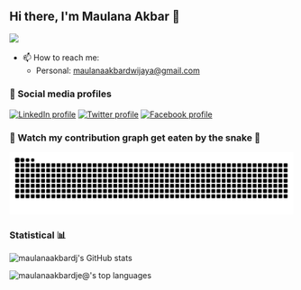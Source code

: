 ## Hi there, I'm Maulana Akbar 👋 
![](https://github-profile-summary-cards.vercel.app/api/cards/profile-details?username=maulanaakbardj&theme=vue)

- 📫 How to reach me: 
     - Personal: maulanaakbardwijaya@gmail.com

### 🔗 Social media profiles
<p align="left">
<a href="https://www.linkedin.com/in/maulanaakbardwijaya/"><img align="center" src="https://cdn.jsdelivr.net/npm/simple-icons@3.0.1/icons/linkedin.svg" alt="LinkedIn profile" height="30" width="40" /></a>
<a href="https://twitter.com/BangAkbar65"><img align="center" src="https://cdn.jsdelivr.net/npm/simple-icons@3.0.1/icons/twitter.svg" alt="Twitter profile" height="30" width="40" /></a>
<a href="https://www.facebook.com/maulanaakbardj/"><img align="center" src="https://cdn.jsdelivr.net/npm/simple-icons@3.0.1/icons/facebook.svg" alt="Facebook profile" height="30" width="40" /></a>
</p>

### 👀 Watch my contribution graph get eaten by the snake 🐍

<!-- platane/snk works, it just puts it on a new branch -->
![maulanaakbardj snake gif](https://github.com/maulanaakbardj/maulanaakbardj/blob/output/github-contribution-grid-snake.svg)

### Statistical 📊

![`maulanaakbardj`'s GitHub stats](https://github-readme-stats.vercel.app/api?username=maulanaakbardj&theme=cobalt&hide_title=true&show_icons=true&include_all_commits=true&count_private=true)

![`maulanaakbardje@`'s top languages](https://github-readme-stats.vercel.app/api/top-langs/?username=maulanaakbardj&theme=cobalt&hide_title=true&layout=compact&langs_count=10&hide=html,javascript,css)
